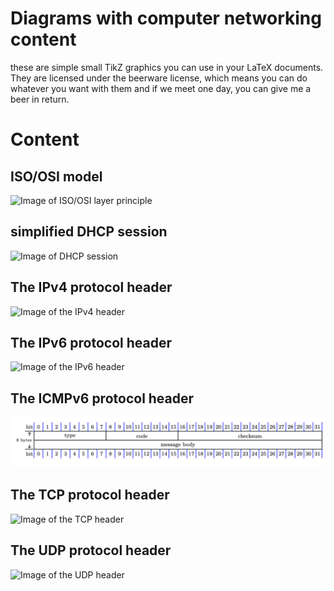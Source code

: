 Diagrams with computer networking content
=========================================

these are simple small TikZ graphics you can use in your LaTeX documents.
They are licensed under the beerware license, which means you can do whatever you want with them and if we meet one day, you can give me a beer in return.


Content
=======


ISO/OSI model
-------------

![Image of ISO/OSI layer principle](https://raw.githubusercontent.com/tabascoeye/TikZ-diagrams/master/networking/ISO-modell_eng.png)


simplified DHCP session
-----------------------

![Image of DHCP session](https://raw.githubusercontent.com/tabascoeye/TikZ-diagrams/master/networking/DHCP_simplified_eng.png)


The IPv4 protocol header
----------------------

![Image of the IPv4 header](https://raw.githubusercontent.com/tabascoeye/TikZ-diagrams/master/networking/IP-Header_eng.png)


The IPv6 protocol header
----------------------

![Image of the IPv6 header](https://raw.githubusercontent.com/tabascoeye/TikZ-diagrams/master/networking/IPv6-Header_eng.png)


The ICMPv6 protocol header
----------------------

![Image of the ICMPv6 header](https://raw.githubusercontent.com/tabascoeye/TikZ-diagrams/master/networking/ICMPv6-Header_eng.png)


The TCP protocol header
-----------------------

![Image of the TCP header](https://raw.githubusercontent.com/tabascoeye/TikZ-diagrams/master/networking/TCP-Header_eng.png)


The UDP protocol header
-----------------------

![Image of the UDP header](https://raw.githubusercontent.com/tabascoeye/TikZ-diagrams/master/networking/UDP-Header_eng.png)
